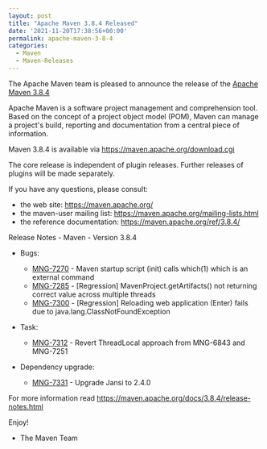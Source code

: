 ```yaml
---
layout: post
title: "Apache Maven 3.8.4 Released"
date: '2021-11-20T17:38:56+00:00'
permalink: apache-maven-3-8-4
categories:
  - Maven
  - Maven-Releases
---
```

The Apache Maven team is pleased to announce the release of the [Apache Maven 3.8.4](https://maven.apache.org/ref/3.8.4/)

Apache Maven is a software project management and comprehension tool. Based on the concept
of a project object model (POM), Maven can manage a project's build, reporting and documentation
from a central piece of information.

Maven 3.8.4 is available via https://maven.apache.org/download.cgi

The core release is independent of plugin releases. Further releases of plugins will be made
separately.

If you have any questions, please consult:

- the web site: https://maven.apache.org/
- the maven-user mailing list: https://maven.apache.org/mailing-lists.html
- the reference documentation: https://maven.apache.org/ref/3.8.4/

Release Notes - Maven - Version 3.8.4

* Bugs:

    * [MNG-7270](https://issues.apache.org/jira/browse/MNG-7270) - Maven startup script (init) calls which(1) which is an external command
    * [MNG-7285](https://issues.apache.org/jira/browse/MNG-7285) - [Regression] MavenProject.getArtifacts() not returning correct value across multiple threads
    * [MNG-7300](https://issues.apache.org/jira/browse/MNG-7300) - [Regression] Reloading web application (Enter) fails due to java.lang.ClassNotFoundException

* Task:

    * [MNG-7312](https://issues.apache.org/jira/browse/MNG-7312) - Revert ThreadLocal approach from MNG-6843 and MNG-7251

* Dependency upgrade:

    * [MNG-7331](https://issues.apache.org/jira/browse/MNG-7331) - Upgrade Jansi to 2.4.0

For more information read https://maven.apache.org/docs/3.8.4/release-notes.html

Enjoy!

- The Maven Team
